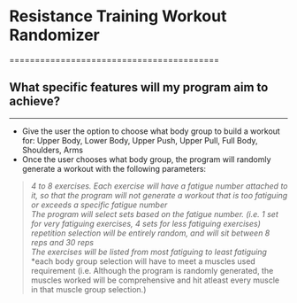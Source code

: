 # Resistance Training Workout Randomizer
=========================================
## What specific features will my program aim to achieve?
----------------------------------------------------------
+ Give the user the option to choose what body group to build a workout for:
Upper Body, Lower Body, Upper Push, Upper Pull, Full Body, Shoulders, Arms
+ Once the user chooses what body group, the program will randomly generate a workout with the following parameters:
> *4 to 8 exercises. Each exercise will have a fatigue number attached to it, so that the program will not generate a workout that is too fatiguing or exceeds a specific fatigue number*<br> 
> *The program will select sets based on the fatigue number. (i.e. 1 set for very fatiguing exercises, 4 sets for less fatiguing exercises)*<br>
> *repetition selection will be entirely random, and will sit between 8 reps and 30 reps*<br>
> *The exercises will be listed from most fatiguing to least fatiguing*<br>
> *each body group selection will have to meet a muscles used requirement (i.e. Although the program is randomly generated, the muscles worked will be comprehensive and hit atleast every muscle in that muscle group selection.)<br>
